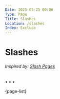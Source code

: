 ```yaml
---
Date: 2025-05-25 00:00
Type: Page
Title: Slashes
Location: /slashes
Index: Exclude
---
```


# Slashes

###### Inspired by: [Slash Pages](https://slashpages.net)

<span class="divider">&bull; &bull; &bull;</span>

{page-list}
